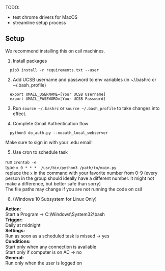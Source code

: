 TODO:
* test chrome drivers for MacOS
* streamline setup process


## Setup
We recommend installing this on csil machines.

  1. Install packages
```
  pip3 install -r requirements.txt --user
```

  2. Add UCSB username and password to env variables (in ~/.bashrc or ~/.bash_profile)
```
  export UMAIL_USERNAME=[Your UCSB Username]
  export UMAIL_PASSWORD=[Your UCSB Password]
```
  3. Run `source ~/.bashrc` or `source ~/.bash_profile` to take changes into effect.

  4. Complete Gmail Authentication flow
```
  python3 do_auth.py --noauth_local_webserver
```
Make sure to sign in with your .edu email!

  5. Use cron to schedule task

  run `crontab -e`  
  type `x 0 * * *  /usr/bin/python3 /path/to/main.py`  
  replace the `x` in the command with your favorite number from 0-9 (every person in the group should ideally have a different number. it might not make a difference, but better safe than sorry)  
  The file paths may change if you are not running the code on csil

  6. (Windows 10 Subsystem for Linux Only)

**Action:**   
Start a Program -> C:\Windows\System32\bash  
**Trigger:**   
Daily at midnight  
**Settings:**   
Run as soon as a scheduled task is missed -> yes  
**Conditions:**   
Start only when any connection is available   
Start only if computer is on AC -> no   
**General:**  
Run only when the user is logged on   

